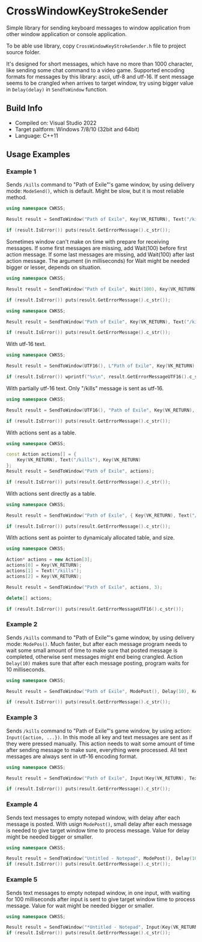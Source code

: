 # CrossWindowKeyStrokeSender
Simple library for sending keyboard messages to window application from other window application or console application.

To be able use library, copy `CrossWindowKeyStrokeSender.h` file to project source folder.

It's designed for short messages, which have no more than 1000 character, like sending some chat command to a video game.
Supported encoding formats for messages by this library: ascii, utf-8 and utf-16.
If sent message seems to be crangled when arrives to target window, try using bigger value in `Delay(delay)` in `SendToWindow` function.

## Build Info
- Compiled on: Visual Studio 2022
- Target paltform: Windows 7/8/10 (32bit and 64bit)
- Language: C++11

## Usage Examples

### Example 1
Sends `/kills` command to "Path of Exile"'s game window, by using delivery mode: `ModeSend()`, which is default. Might be slow, but it is most reliable method.
```c++
using namespace CWKSS;

Result result = SendToWindow("Path of Exile", Key(VK_RETURN), Text("/kills"), Key(VK_RETURN));

if (result.IsError()) puts(result.GetErrorMessage().c_str());
```

Sometimes window can't make on time with prepare for receiving messages. 
If some first messages are missing, add Wait(100) before first action message. 
If some last messages are missing, add Wait(100) after last action message.
The argument (in milliseconds) for Wait might be needed bigger or lesser, depends on situation. 
```c++
using namespace CWKSS;

Result result = SendToWindow("Path of Exile", Wait(100), Key(VK_RETURN), Text("/kills"), Key(VK_RETURN));

if (result.IsError()) puts(result.GetErrorMessage().c_str());
```
```c++
using namespace CWKSS;

Result result = SendToWindow("Path of Exile", Key(VK_RETURN), Text("/kills"), Key(VK_RETURN), Wait(100));

if (result.IsError()) puts(result.GetErrorMessage().c_str());
```

With utf-16 text.
```c++
using namespace CWKSS;

Result result = SendToWindow(UTF16(), L"Path of Exile", Key(VK_RETURN), Text(L"/kills"), Key(VK_RETURN));

if (result.IsError()) wprintf("%s\n", result.GetErrorMessageUTF16().c_str());
```

With partially utf-16 text. Only "/kills" message is sent as utf-16.
```c++
using namespace CWKSS;

Result result = SendToWindow(UTF16(), "Path of Exile", Key(VK_RETURN), Text(L"/kills"), Key(VK_RETURN), Key(VK_RETURN), Text("/atlaspassives"), Key(VK_RETURN));

if (result.IsError()) puts(result.GetErrorMessage().c_str());
```

With actions sent as a table.
```c++
using namespace CWKSS;

const Action actions[] = {
    Key(VK_RETURN), Text("/kills"), Key(VK_RETURN)
};
Result result = SendToWindow("Path of Exile", actions);

if (result.IsError()) puts(result.GetErrorMessage().c_str());
```

With actions sent directly as a table.
```c++
using namespace CWKSS;

Result result = SendToWindow("Path of Exile", { Key(VK_RETURN), Text("/kills"), Key(VK_RETURN) });

if (result.IsError()) puts(result.GetErrorMessage().c_str());
```

With actions sent as pointer to dynamicaly allocated table, and size.
```c++
using namespace CWKSS;

Action* actions = new Action[3];
actions[0] = Key(VK_RETURN);
actions[1] = Text("/kills");
actions[2] = Key(VK_RETURN);

Result result = SendToWindow("Path of Exile", actions, 3);

delete[] actions;

if (result.IsError()) puts(result.GetErrorMessageUTF16().c_str());
```

### Example 2
Sends `/kills` command to "Path of Exile"'s game window, by using delivery mode: `ModePos()`. 
Much faster, but after each message program needs to wait some small amount of time to make sure that posted message is completed, otherwise sent messages might end being crangled.
Action `Delay(10)` makes sure that after each message posting, program waits for 10 milliseconds.
```c++
using namespace CWKSS;

Result result = SendToWindow("Path of Exile", ModePost(), Delay(10), Key(VK_RETURN), Text("/kills"), Key(VK_RETURN));

if (result.IsError()) puts(result.GetErrorMessage().c_str());
```

### Example 3
Sends `/kills` command to "Path of Exile"'s game window, by using action: `Input({action, ...})`. In this mode all key and text messages are sent as if they were pressed manually.
This action needs to wait some amount of time after sending message to make sure, everything were processed. All text messages are always sent in utf-16 encoding format.
```c++
using namespace CWKSS;

Result result = SendToWindow("Path of Exile", Input(Key(VK_RETURN), Text("/kills"), Key(VK_RETURN)), Wait(100));

if (result.IsError()) puts(result.GetErrorMessage().c_str());
```


### Example 4
Sends text messages to empty notepad window, with delay after each message is posted. With usign `ModePost()`, small delay after each message is needed to give target window time to process message. Value for delay might be needed bigger or smaller.
```c++
using namespace CWKSS;

Result result = SendToWindow("Untitled - Notepad", ModePost(), Delay(10), Text("Some text."), Key(VK_RETURN), Text("Some other text."), Key(VK_RETURN));
if (result.IsError()) puts(result.GetErrorMessage().c_str());
```


### Example 5
Sends text messages to empty notepad window, in one input, with waiting for 100 milliseconds after input is sent to give target window time to process message. Value for wait might be needed bigger or smaller. 
```c++
using namespace CWKSS;

Result result = SendToWindow("*Untitled - Notepad", Input(Key(VK_RETURN), Text("Some text."), Key(VK_RETURN), Text("Some other text."), Key(VK_RETURN)), Wait(100));
if (result.IsError()) puts(result.GetErrorMessage().c_str());
```

